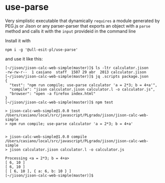 # use-parse

Very simplistic executable that dynamically `requires` a module generated by PEG.js or Jison
or any parser-parser that exports an object with a `parse` method and calls it
with the `input` provideid in the command line 

Install it with 

```
npm i -g '@ull-esit-pl/use-parse'
```

and use it like this:

```
[~/jison/jison-calc-web-simple(master)]$ ls -ltr calculator.jison
-rw-rw-r--  1 casiano  staff  1507 29 abr  2013 calculator.jison
[~/jison/jison-calc-web-simple(master)]$ jq .scripts package.json
{
  "test": "npm run compile; use-parse calculator 'a = 2*3; b = 4+a'",
  "compile": "jison calculator.jison calculator.l -o calculator.js",
  "browser": "open -a firefox index.html"
}
[~/jison/jison-calc-web-simple(master)]$ npm test

> jison-calc-web-simple@1.0.0 test /Users/casiano/local/src/javascript/PLgrado/jison/jison-calc-web-simple
> npm run compile; use-parse calculator 'a = 2*3; b = 4+a'


> jison-calc-web-simple@1.0.0 compile /Users/casiano/local/src/javascript/PLgrado/jison/jison-calc-web-simple
> jison calculator.jison calculator.l -o calculator.js

Processing <a = 2*3; b = 4+a>
[ 6, 10 ]
[ 6, 10 ]
[ [ 6, 10 ], { a: 6, b: 10 } ]
[~/jison/jison-calc-web-simple(master)]$
```
